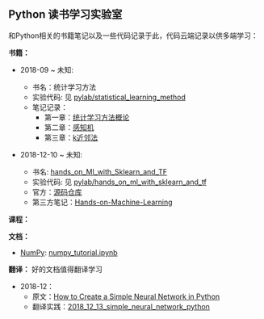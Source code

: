 ## Python 读书学习实验室

和Python相关的书籍笔记以及一些代码记录于此，代码云端记录以供多端学习：

**书籍：**

- 2018-09 ~ 未知:
    - 书名：统计学习方法
    - 实验代码: 见 [pylab/statistical_learning_method](./pylab/statistical_learning_method)
    - 笔记记录：
        - 第一章：[统计学习方法概论](https://www.howie6879.cn/post/37/)
        - 第二章：[感知机](https://www.howie6879.cn/post/38/)
        - 第三章：[k近邻法](https://www.howie6879.cn/post/39/)

- 2018-12-10 ~ 未知:
    - 书名: [hands_on_Ml_with_Sklearn_and_TF](https://github.com/apachecn/hands_on_Ml_with_Sklearn_and_TF)
    - 实验代码: 见 [pylab/hands_on_ml_with_sklearn_and_tf](./pylab/hands_on_ml_with_sklearn_and_tf)
    - 官方：[源码仓库](https://github.com/ageron/handson-ml)
    - 第三方笔记：[Hands-on-Machine-Learning](https://github.com/DeqianBai/Hands-on-Machine-Learning)

**课程：**

**文档：**

- [NumPy](https://docs.scipy.org/doc/numpy-1.15.0/user/quickstart.html): [numpy_tutorial.ipynb](./tutorial/numpy_tutirial.ipnb)

**翻译：** 好的文档值得翻译学习

- 2018-12：
    - 原文：[How to Create a Simple Neural Network in Python](https://www.kdnuggets.com/2018/10/simple-neural-network-python.html)
    - 翻译实践：[2018_12_13_simple_neural_network_python](./docs/2018_12_13_simple_neural_network_python.ipynb)